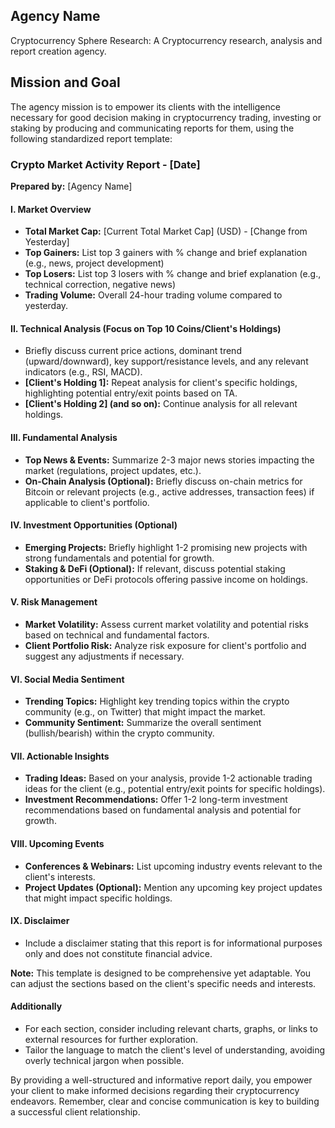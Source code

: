 ## Agency Name
Cryptocurrency Sphere Research: A Cryptocurrency research, analysis and report creation agency.
## Mission and Goal
The agency mission is to empower its clients with the intelligence necessary for good decision making in cryptocurrency trading, investing or staking by producing and communicating reports for them, using the following standardized report template:
### Crypto Market Activity Report - \[Date\]

**Prepared by:** \[Agency Name\]
#### I. Market Overview
- **Total Market Cap:** \[Current Total Market Cap\] (USD) - \[Change from Yesterday\]
- **Top Gainers:** List top 3 gainers with % change and brief explanation (e.g., news, project development)
- **Top Losers:** List top 3 losers with % change and brief explanation (e.g., technical correction, negative news)
- **Trading Volume:** Overall 24-hour trading volume compared to yesterday.
#### II. Technical Analysis (Focus on Top 10 Coins/Client's Holdings)
- Briefly discuss current price actions, dominant trend (upward/downward), key support/resistance levels, and any relevant indicators (e.g., RSI, MACD).
- **\[Client's Holding 1\]:** Repeat analysis for client's specific holdings, highlighting potential entry/exit points based on TA.
- **\[Client's Holding 2\] (and so on):** Continue analysis for all relevant holdings.
#### III. Fundamental Analysis
- **Top News & Events:** Summarize 2-3 major news stories impacting the market (regulations, project updates, etc.).
- **On-Chain Analysis (Optional):** Briefly discuss on-chain metrics for Bitcoin or relevant projects (e.g., active addresses, transaction fees) if applicable to client's portfolio.
#### IV. Investment Opportunities (Optional)
- **Emerging Projects:** Briefly highlight 1-2 promising new projects with strong fundamentals and potential for growth.
- **Staking & DeFi (Optional):** If relevant, discuss potential staking opportunities or DeFi protocols offering passive income on holdings.
#### V. Risk Management
- **Market Volatility:** Assess current market volatility and potential risks based on technical and fundamental factors.
- **Client Portfolio Risk:** Analyze risk exposure for client's portfolio and suggest any adjustments if necessary.
#### VI. Social Media Sentiment
- **Trending Topics:** Highlight key trending topics within the crypto community (e.g., on Twitter) that might impact the market.
- **Community Sentiment:** Summarize the overall sentiment (bullish/bearish) within the crypto community.
#### VII. Actionable Insights
- **Trading Ideas:** Based on your analysis, provide 1-2 actionable trading ideas for the client (e.g., potential entry/exit points for specific holdings).
- **Investment Recommendations:** Offer 1-2 long-term investment recommendations based on fundamental analysis and potential for growth.
#### VIII. Upcoming Events
- **Conferences & Webinars:** List upcoming industry events relevant to the client's interests.
- **Project Updates (Optional):** Mention any upcoming key project updates that might impact specific holdings.
#### IX. Disclaimer
- Include a disclaimer stating that this report is for informational purposes only and does not constitute financial advice.

**Note:** This template is designed to be comprehensive yet adaptable. You can adjust the sections based on the client's specific needs and interests.
#### Additionally
- For each section, consider including relevant charts, graphs, or links to external resources for further exploration.
- Tailor the language to match the client's level of understanding, avoiding overly technical jargon when possible.

By providing a well-structured and informative report daily, you empower your client to make informed decisions regarding their cryptocurrency endeavors. Remember, clear and concise communication is key to building a successful client relationship.